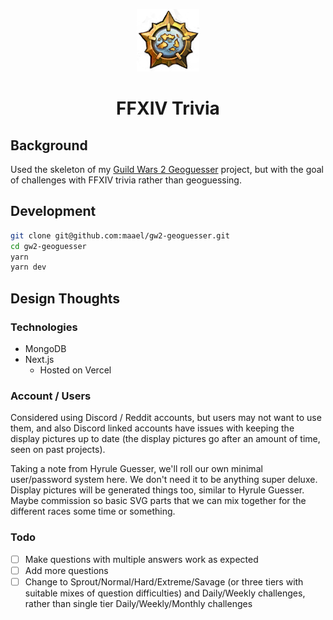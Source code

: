 <p align="center">
<img width="100" height="100" src="./public/logo.png">
<h1 align="center">FFXIV Trivia</h1>
</p>

## Background

Used the skeleton of my [Guild Wars 2 Geoguesser](https://github.com/maael/gw2-geoguesser) project, but with the goal of challenges with FFXIV trivia rather than geoguessing.

## Development

```sh
git clone git@github.com:maael/gw2-geoguesser.git
cd gw2-geoguesser
yarn
yarn dev
```

## Design Thoughts

### Technologies

- MongoDB
- Next.js
  - Hosted on Vercel

### Account / Users

Considered using Discord / Reddit accounts, but users may not want to use them, and also Discord linked accounts have issues with keeping the display pictures up to date (the display pictures go after an amount of time, seen on past projects).

Taking a note from Hyrule Guesser, we'll roll our own minimal user/password system here. We don't need it to be anything super deluxe. Display pictures will be generated things too, similar to Hyrule Guesser. Maybe commission so basic SVG parts that we can mix together for the different races some time or something.

### Todo

- [ ] Make questions with multiple answers work as expected
- [ ] Add more questions
- [ ] Change to Sprout/Normal/Hard/Extreme/Savage (or three tiers with suitable mixes of question difficulties) and Daily/Weekly challenges, rather than single tier Daily/Weekly/Monthly challenges
